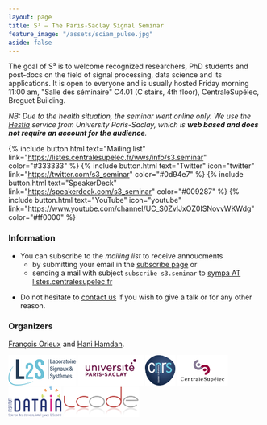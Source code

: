 ```yaml
---
layout: page
title: S³ — The Paris-Saclay Signal Seminar
feature_image: "/assets/sciam_pulse.jpg"
aside: false
---
```


The goal of S³ is to welcome recognized researchers, PhD students and post-docs
on the field of signal processing, data science and its applications. It is open
to everyone and is usually hosted Friday morning 11:00 am, "Salle des séminaire"
C4.01 (C stairs, 4th floor), CentraleSupélec, Breguet Building.

_NB: Due to the health situation, the seminar went online only. We use the
[Hestia](https://hestia.universite-paris-saclay.fr/) service from University
Paris-Saclay, which is **web based and does not require an account for the
audience**._

{% include button.html text="Mailing list" link="https://listes.centralesupelec.fr/wws/info/s3.seminar" color="#333333" %} {% include button.html text="Twitter" icon="twitter" link="https://twitter.com/s3_seminar" color="#0d94e7" %} {% include button.html text="SpeakerDeck" link="https://speakerdeck.com/s3_seminar" color="#009287" %} {% include button.html text="YouTube" icon="youtube" link="https://www.youtube.com/channel/UC_S0ZvlJxOZ0ISNovvWKWdg" color="#ff0000" %}

### Information

- You can subscribe to the _mailing list_ to receive annoucments
  - by submitting your email in the [subscribe
    page](https://listes.centralesupelec.fr/wws/subscribe/s3.seminar) or
  - sending a mail with subject `subscribe s3.seminar` to [sympa AT listes.centralesupelec.fr](mailto:sympa@listes.centralesupelec.fr?subject=sub%20s3.seminar) 
<!-- - You can follow S³ on  [Twitter](https://twitter.com/s3_seminar) (we tweet only about scientific events). -->
<!-- - Slides, when available, are hosted at [Speaker Deck](https://speakerdeck.com/s3_seminar). -->
<!-- - S³ is mostly supported by the [L2S](https://www.l2s.centralesupelec.fr/) for the moment. -->
- Do not hesitate to [contact us](mailto:seminaire.scube@l2s.centralesupelec.fr) if you wish to give a talk or for any other reason.

### Organizers

[François Orieux](https://pro.orieux.fr) and [Hani Hamdan](https://www.l2s.centralesupelec.fr/u/hamdan-hani/).

<img src="./assets/cropped-L2S.png" alt="L2S logo" style="height:60px;">
<img src="./assets/PSlogo.jpg" alt="Paris-Saclay logo" style="height:60px;">
<img src="./assets/cnrslogo.jpg" alt="CNRS logo" style="height:60px;">
<img src="./assets/CSlogo.jpg" alt="CentraleSupélec logo" style="height:60px;">
<img src="./assets/dataia_logo.png" alt="DATAIA logo" style="height:60px;">
<img src="./assets/icode_logo.png" alt="ICODE logo" style="height:60px;">

